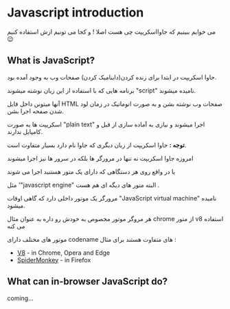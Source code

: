 # Javascript introduction

می خوایم ببینیم که جاوااسکریپت چی هست اصلا ! و کجا می تونیم ازش استفاده کنیم 😉

## What is JavaScript?
جاوا اسکریپت در ابتدا برای زنده کردن(داینامیک کردن) صفحات وب به وجود آمده بود.

برنامه هایی که با استفاده از این زبان نوشته میشوند "script" نامیده میشوند.

آنها میتونن داخل فایل HTML صفحات وب نوشته بشن و به صورت اتوماتیک در زمان لود شدن صفحه اجرا بشن.

اسکریپت ها به صورت "plain text" اجرا میشوند و نیازی به آماده سازی از قبل و کامپایل ندارند.

**توجه :** جاوا اسکریپت از زبان دیگری که جاوا نام دارد بسیار متفاوت است.

امروزه جاوا اسکریپت نه تنها در مرورگر ها بلکه در سرور ها نیز اجرا میشوند

یا در واقع روی هر دستگاهی که دارای یک  متور هستنید اجرا می شوند 

مثل '"javascript engine" البته متور های دیگه ای هم هست . 

مرورگر یک موتور داخلی دارد که گاهی اوقات "JavaScript virtual machine" نامیده میشود.


هر مروگر موتور مخصوص به خودش رو داره به عنوان مثال chrome از متور v8 استفاده می کنه 

موتور های مختلف دارای codename های متفاوت هستند برای مثال :<br>
- [V8](https://en.wikipedia.org/wiki/V8_(JavaScript_engine)) - in Chrome, Opera and Edge
- [SpiderMonkey](https://en.wikipedia.org/wiki/SpiderMonkey) - in Firefox

## What can in-browser JavaScript do?
coming...

